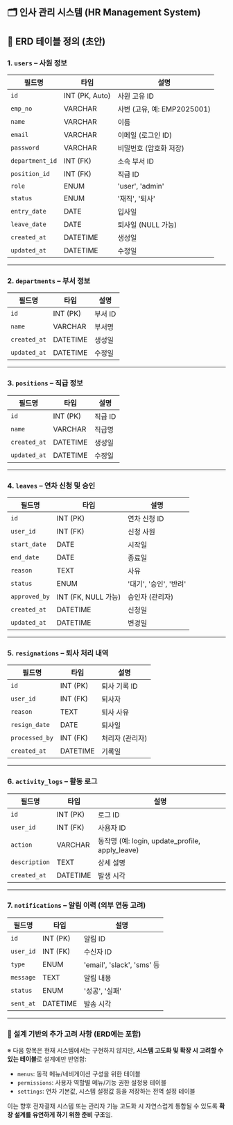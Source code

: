 ## 🗂️ 인사 관리 시스템 (HR Management System)

## 📐 ERD 테이블 정의 (초안)

### 1. `users` – 사원 정보
| 필드명 | 타입 | 설명 |
|--------|------|------|
| `id` | INT (PK, Auto) | 사원 고유 ID |
| `emp_no` | VARCHAR | 사번 (고유, 예: EMP2025001) |
| `name` | VARCHAR | 이름 |
| `email` | VARCHAR | 이메일 (로그인 ID) |
| `password` | VARCHAR | 비밀번호 (암호화 저장) |
| `department_id` | INT (FK) | 소속 부서 ID |
| `position_id` | INT (FK) | 직급 ID |
| `role` | ENUM | 'user', 'admin' |
| `status` | ENUM | '재직', '퇴사' |
| `entry_date` | DATE | 입사일 |
| `leave_date` | DATE | 퇴사일 (NULL 가능) |
| `created_at` | DATETIME | 생성일 |
| `updated_at` | DATETIME | 수정일 |

---

### 2. `departments` – 부서 정보
| 필드명 | 타입 | 설명 |
|--------|------|------|
| `id` | INT (PK) | 부서 ID |
| `name` | VARCHAR | 부서명 |
| `created_at` | DATETIME | 생성일 |
| `updated_at` | DATETIME | 수정일 |

---

### 3. `positions` – 직급 정보
| 필드명 | 타입 | 설명 |
|--------|------|------|
| `id` | INT (PK) | 직급 ID |
| `name` | VARCHAR | 직급명 |
| `created_at` | DATETIME | 생성일 |
| `updated_at` | DATETIME | 수정일 |

---

### 4. `leaves` – 연차 신청 및 승인
| 필드명 | 타입 | 설명 |
|--------|------|------|
| `id` | INT (PK) | 연차 신청 ID |
| `user_id` | INT (FK) | 신청 사원 |
| `start_date` | DATE | 시작일 |
| `end_date` | DATE | 종료일 |
| `reason` | TEXT | 사유 |
| `status` | ENUM | '대기', '승인', '반려' |
| `approved_by` | INT (FK, NULL 가능) | 승인자 (관리자) |
| `created_at` | DATETIME | 신청일 |
| `updated_at` | DATETIME | 변경일 |

---

### 5. `resignations` – 퇴사 처리 내역
| 필드명 | 타입 | 설명 |
|--------|------|------|
| `id` | INT (PK) | 퇴사 기록 ID |
| `user_id` | INT (FK) | 퇴사자 |
| `reason` | TEXT | 퇴사 사유 |
| `resign_date` | DATE | 퇴사일 |
| `processed_by` | INT (FK) | 처리자 (관리자) |
| `created_at` | DATETIME | 기록일 |

---

### 6. `activity_logs` – 활동 로그
| 필드명 | 타입 | 설명 |
|--------|------|------|
| `id` | INT (PK) | 로그 ID |
| `user_id` | INT (FK) | 사용자 ID |
| `action` | VARCHAR | 동작명 (예: login, update_profile, apply_leave) |
| `description` | TEXT | 상세 설명 |
| `created_at` | DATETIME | 발생 시각 |

---

### 7. `notifications` – 알림 이력 (외부 연동 고려)
| 필드명 | 타입 | 설명 |
|--------|------|------|
| `id` | INT (PK) | 알림 ID |
| `user_id` | INT (FK) | 수신자 ID |
| `type` | ENUM | 'email', 'slack', 'sms' 등 |
| `message` | TEXT | 알림 내용 |
| `status` | ENUM | '성공', '실패' |
| `sent_at` | DATETIME | 발송 시각 |

---

### 📌 설계 기반의 추가 고려 사항 (ERD에는 포함)
※ 다음 항목은 현재 시스템에서는 구현하지 않지만, **시스템 고도화 및 확장 시 고려할 수 있는 테이블**로 설계에만 반영함:

- `menus`: 동적 메뉴/네비게이션 구성을 위한 테이블
- `permissions`: 사용자 역할별 메뉴/기능 권한 설정용 테이블
- `settings`: 연차 기본값, 시스템 설정값 등을 저장하는 전역 설정 테이블

이는 향후 전자결재 시스템 또는 관리자 기능 고도화 시 자연스럽게 통합될 수 있도록 **확장 설계를 유연하게 하기 위한 준비 구조**임.
